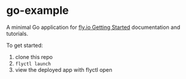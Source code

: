 # go-example

A minimal Go application for [fly.io Getting Started](https://fly.io/docs/getting-started/golang/) documentation and tutorials. 

To get started:

1. clone this repo
2. `flyctl launch`
3. view the deployed app with flyctl open
